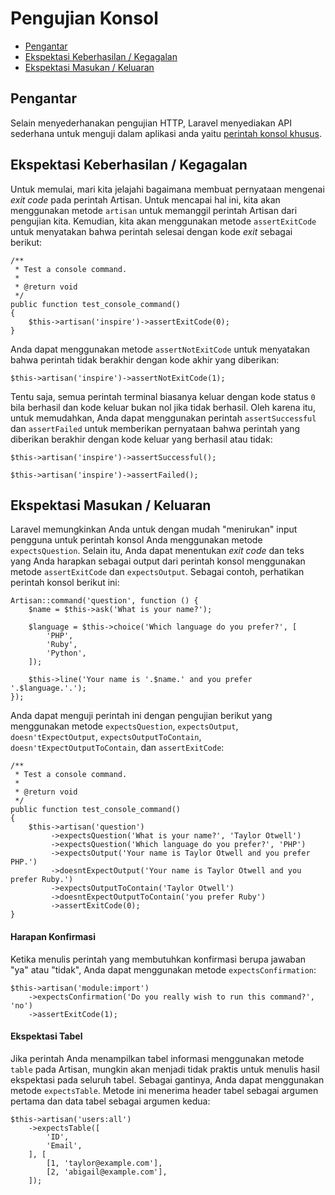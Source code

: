 # Pengujian Konsol

- [Pengantar](#introduction)
- [Ekspektasi Keberhasilan / Kegagalan](#success-failure-expectations)
- [Ekspektasi Masukan / Keluaran](#input-output-expectations)

<a name="introduction"></a>
## Pengantar

Selain menyederhanakan pengujian HTTP, Laravel menyediakan API sederhana untuk menguji dalam aplikasi anda yaitu [perintah konsol khusus](/docs/{{versi}}/artisan).

<a name="success-failure-expectations"></a>
## Ekspektasi Keberhasilan / Kegagalan

Untuk memulai, mari kita jelajahi bagaimana membuat pernyataan mengenai _exit code_ pada perintah Artisan. Untuk mencapai hal ini, kita akan menggunakan metode `artisan` untuk memanggil perintah Artisan dari pengujian kita. Kemudian, kita akan menggunakan metode `assertExitCode` untuk menyatakan bahwa perintah selesai dengan kode _exit_ sebagai berikut:

    /**
     * Test a console command.
     *
     * @return void
     */
    public function test_console_command()
    {
        $this->artisan('inspire')->assertExitCode(0);
    }

Anda dapat menggunakan metode `assertNotExitCode` untuk menyatakan bahwa perintah tidak berakhir dengan kode akhir yang diberikan:

    $this->artisan('inspire')->assertNotExitCode(1);

Tentu saja, semua perintah terminal biasanya keluar dengan kode status `0` bila berhasil dan kode keluar bukan nol jika tidak berhasil. Oleh karena itu, untuk memudahkan, Anda dapat menggunakan perintah `assertSuccessful` dan `assertFailed` untuk memberikan pernyataan bahwa perintah yang diberikan berakhir dengan kode keluar yang berhasil atau tidak:

    $this->artisan('inspire')->assertSuccessful();

    $this->artisan('inspire')->assertFailed();

<a name="input-output-expectations"></a>
## Ekspektasi Masukan / Keluaran

Laravel memungkinkan Anda untuk dengan mudah "menirukan" input pengguna untuk perintah konsol Anda menggunakan metode `expectsQuestion`. Selain itu, Anda dapat menentukan _exit code_ dan teks yang Anda harapkan sebagai output dari perintah konsol menggunakan metode `assertExitCode` dan `expectsOutput`. Sebagai contoh, perhatikan perintah konsol berikut ini:

    Artisan::command('question', function () {
        $name = $this->ask('What is your name?');

        $language = $this->choice('Which language do you prefer?', [
            'PHP',
            'Ruby',
            'Python',
        ]);

        $this->line('Your name is '.$name.' and you prefer '.$language.'.');
    });

Anda dapat menguji perintah ini dengan pengujian berikut yang menggunakan metode `expectsQuestion`, `expectsOutput`, `doesn'tExpectOutput`, `expectsOutputToContain`, `doesn'tExpectOutputToContain`, dan `assertExitCode`:

    /**
     * Test a console command.
     *
     * @return void
     */
    public function test_console_command()
    {
        $this->artisan('question')
             ->expectsQuestion('What is your name?', 'Taylor Otwell')
             ->expectsQuestion('Which language do you prefer?', 'PHP')
             ->expectsOutput('Your name is Taylor Otwell and you prefer PHP.')
             ->doesntExpectOutput('Your name is Taylor Otwell and you prefer Ruby.')
             ->expectsOutputToContain('Taylor Otwell')
             ->doesntExpectOutputToContain('you prefer Ruby')
             ->assertExitCode(0);
    }

<a name="confirmation-expectations"></a>
#### Harapan Konfirmasi

Ketika menulis perintah yang membutuhkan konfirmasi berupa jawaban "ya" atau "tidak", Anda dapat menggunakan metode `expectsConfirmation`:

    $this->artisan('module:import')
        ->expectsConfirmation('Do you really wish to run this command?', 'no')
        ->assertExitCode(1);

<a name="table-expectations"></a>
#### Ekspektasi Tabel

Jika perintah Anda menampilkan tabel informasi menggunakan metode `table` pada Artisan, mungkin akan menjadi tidak praktis untuk menulis hasil ekspektasi pada seluruh tabel. Sebagai gantinya, Anda dapat menggunakan metode `expectsTable`. Metode ini menerima header tabel sebagai argumen pertama dan data tabel sebagai argumen kedua:

    $this->artisan('users:all')
        ->expectsTable([
            'ID',
            'Email',
        ], [
            [1, 'taylor@example.com'],
            [2, 'abigail@example.com'],
        ]);
